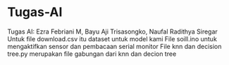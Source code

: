 # Tugas-AI
Tugas AI: Ezra Febriani M, Bayu Aji Trisasongko, Naufal Radithya Siregar
Untuk file download.csv itu dataset untuk model kami
File soill.ino untuk mengaktifkan sensor dan pembacaan serial monitor
File knn dan decision tree.py merupakan file gabungan dari knn dan decion tree
